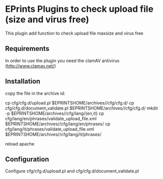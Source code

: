 EPrints Plugins to check upload file (size and virus free)
==========================================================
This plugin add function to check upload file maxsize and virus free

Requirements
------------

In order to use the plugin you need the clamAV antivirus (http://www.clamav.net/)

Installation
------------

copy the file in the archive id:

cp cfg/cfg.d/upload.pl $EPRINTSHOME/archives/<archiveid>/cfg/cfg.d/
cp cfg/cfg.d/document_validate.pl $EPRINTSHOME/archives/<archiveid>/cfg/cfg.d/
mkdir -p $EPRINTSHOME/archives/<archiveid>/cfg/lang/{en,it}
cp cfg/lang/en/phrases/validate_upload_file.xml $EPRINTSHOME/archives/<archiveid>/cfg/lang/en/phrases/
cp cfg/lang/it/phrases/validate_upload_file.xml $EPRINTSHOME/archives/<archiveid>/cfg/lang/it/phrases/

reload apache

Configuration
-------------
Configure cfg/cfg.d/upload.pl and cfg/cfg.d/document_validate.pl
